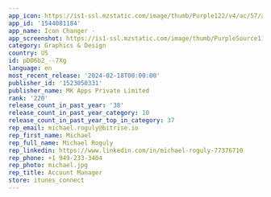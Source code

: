 ```yaml
---
app_icon: https://is1-ssl.mzstatic.com/image/thumb/Purple122/v4/ac/57/a5/ac57a52b-4e66-2d92-1a00-95a128040805/AppIcon-0-1x_U007epad-0-0-0-85-220-0.png/1024x1024bb.png
app_id: '1544081184'
app_name: Icon Changer ·
app_screenshot: https://is1-ssl.mzstatic.com/image/thumb/PurpleSource116/v4/b0/c1/a4/b0c1a453-9015-accb-9665-d8e56d5e3184/54276acf-6849-472e-a4d4-2cbe5823ad81_Standby.jpg/1284x2778bb.png
category: Graphics & Design
country: US
id: pDO6b2_--7Xg
language: en
most_recent_release: '2024-02-18T00:00:00'
publisher_id: '1523050331'
publisher_name: MK Apps Private Limited
rank: '220'
release_count_in_past_year: '38'
release_count_in_past_year_category: 10
release_count_in_past_year_top_in_category: 37
rep_email: michael.roguly@bitrise.io
rep_first_name: Michael
rep_full_name: Michael Roguly
rep_linkedin: https://www.linkedin.com/in/michael-roguly-77376710
rep_phone: +1 949-233-3404
rep_photo: michael.jpg
rep_title: Account Manager
store: itunes_connect
---
```

